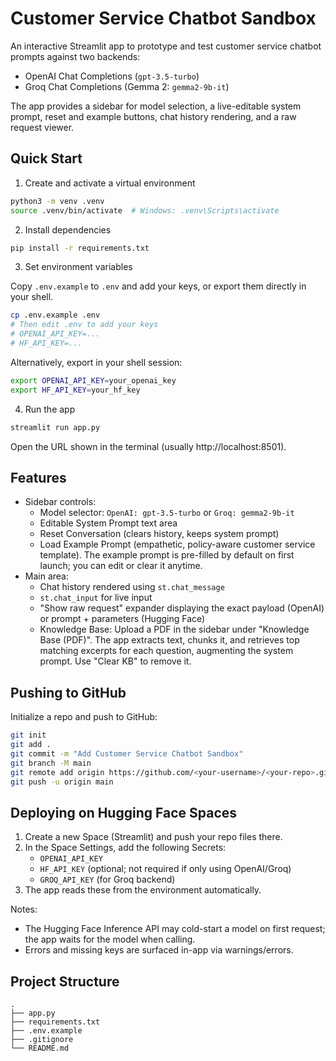 # Customer Service Chatbot Sandbox

An interactive Streamlit app to prototype and test customer service chatbot prompts against two backends:

- OpenAI Chat Completions (`gpt-3.5-turbo`)
- Groq Chat Completions (Gemma 2: `gemma2-9b-it`)

The app provides a sidebar for model selection, a live-editable system prompt, reset and example buttons, chat history rendering, and a raw request viewer.

## Quick Start

1) Create and activate a virtual environment

```bash
python3 -m venv .venv
source .venv/bin/activate  # Windows: .venv\Scripts\activate
```

2) Install dependencies

```bash
pip install -r requirements.txt
```

3) Set environment variables

Copy `.env.example` to `.env` and add your keys, or export them directly in your shell.

```bash
cp .env.example .env
# Then edit .env to add your keys
# OPENAI_API_KEY=...
# HF_API_KEY=...
```

Alternatively, export in your shell session:

```bash
export OPENAI_API_KEY=your_openai_key
export HF_API_KEY=your_hf_key
```

4) Run the app

```bash
streamlit run app.py
```

Open the URL shown in the terminal (usually http://localhost:8501).

## Features

- Sidebar controls:
  - Model selector: `OpenAI: gpt-3.5-turbo` or `Groq: gemma2-9b-it`
  - Editable System Prompt text area
  - Reset Conversation (clears history, keeps system prompt)
  - Load Example Prompt (empathetic, policy-aware customer service template). The example prompt is pre-filled by default on first launch; you can edit or clear it anytime.
- Main area:
  - Chat history rendered using `st.chat_message`
  - `st.chat_input` for live input
  - "Show raw request" expander displaying the exact payload (OpenAI) or prompt + parameters (Hugging Face)
  - Knowledge Base: Upload a PDF in the sidebar under "Knowledge Base (PDF)". The app extracts text, chunks it, and retrieves top matching excerpts for each question, augmenting the system prompt. Use "Clear KB" to remove it.

## Pushing to GitHub

Initialize a repo and push to GitHub:

```bash
git init
git add .
git commit -m "Add Customer Service Chatbot Sandbox"
git branch -M main
git remote add origin https://github.com/<your-username>/<your-repo>.git
git push -u origin main
```

## Deploying on Hugging Face Spaces

1) Create a new Space (Streamlit) and push your repo files there.
2) In the Space Settings, add the following Secrets:
   - `OPENAI_API_KEY`
   - `HF_API_KEY` (optional; not required if only using OpenAI/Groq)
   - `GROQ_API_KEY` (for Groq backend)
3) The app reads these from the environment automatically.

Notes:
- The Hugging Face Inference API may cold-start a model on first request; the app waits for the model when calling.
- Errors and missing keys are surfaced in-app via warnings/errors.

## Project Structure

```
.
├── app.py
├── requirements.txt
├── .env.example
├── .gitignore
└── README.md
```
